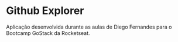 # Github Explorer

Aplicação desenvolvida durante as aulas de Diego Fernandes para o Bootcamp GoStack da Rocketseat.

